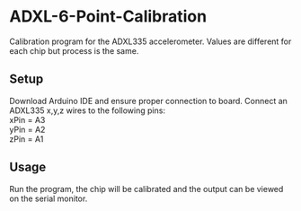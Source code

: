# ADXL-6-Point-Calibration
Calibration program for the ADXL335 accelerometer. Values are different for each chip but process is the same.

## Setup
Download Arduino IDE and ensure proper connection to board. Connect an ADXL335 x,y,z wires to the following pins:   
xPin = A3     
yPin = A2    
zPin = A1

## Usage
Run the program, the chip will be calibrated and the output can be viewed on the serial monitor.
